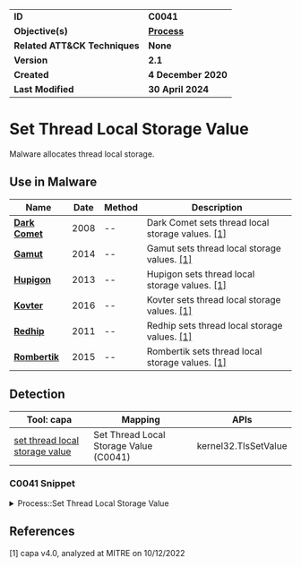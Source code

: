 <table>
<tr>
<td><b>ID</b></td>
<td><b>C0041</b></td>
</tr>
<tr>
<td><b>Objective(s)</b></td>
<td><b><a href="../process">Process</a></b></td>
</tr>
<tr>
<td><b>Related ATT&CK Techniques</b></td>
<td><b>None</b></td>
</tr>
<tr>
<td><b>Version</b></td>
<td><b>2.1</b></td>
</tr>
<tr>
<td><b>Created</b></td>
<td><b>4 December 2020</b></td>
</tr>
<tr>
<td><b>Last Modified</b></td>
<td><b>30 April 2024</b></td>
</tr>
</table>


# Set Thread Local Storage Value

Malware allocates thread local storage. 

## Use in Malware

|Name|Date|Method|Description|
|---|---|---|---|
|[**Dark Comet**](../../xample-malware/dark-comet.md)|2008|--|Dark Comet sets thread local storage values. [[1]](#1)|
|[**Gamut**](../../xample-malware/gamut.md)|2014|--|Gamut sets thread local storage values. [[1]](#1)|
|[**Hupigon**](../../xample-malware/hupigon.md)|2013|--|Hupigon sets thread local storage values. [[1]](#1)|
|[**Kovter**](../../xample-malware/kovter.md)|2016|--|Kovter sets thread local storage values. [[1]](#1)|
|[**Redhip**](../../xample-malware/redhip.md)|2011|--|Redhip sets thread local storage values. [[1]](#1)|
|[**Rombertik**](../../xample-malware/rombertik.md)|2015|--|Rombertik sets thread local storage values. [[1]](#1)|

## Detection

|Tool: capa|Mapping|APIs|
|---|---|---|
|[set thread local storage value](https://github.com/mandiant/capa-rules/blob/master/host-interaction/process/set-thread-local-storage-value.yml)|Set Thread Local Storage Value (C0041)|kernel32.TlsSetValue|

### C0041 Snippet
<details>
<summary> Process::Set Thread Local Storage Value </summary>
SHA256: 3ac8c22eb7c59d35fe49c20f2a0eca06765543dfb15f455a5557af4428066641
Location: 0x180005B08
<pre>
mov     param_2, rbx    ; Value to be stored in TLS index
mov     param_1, edi    ; TLS index
call    qword ptr [->KERNEL32.DLL::TlsSetValue] ; Call Windows API function to store value in thread's thread local storage (TLS) at the specified index
</pre>
</details>

## References

<a name="1">[1]</a> capa v4.0, analyzed at MITRE on 10/12/2022


